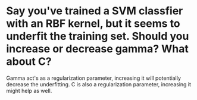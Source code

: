 # Say you've trained a SVM classfier with an RBF kernel, but it seems to underfit the training set. Should you increase or decrease gamma? What about C?

Gamma act's as a regularization parameter, increasing it will potentially decrease the underfitting. C is also a regularization parameter, increasing it might help as well.
